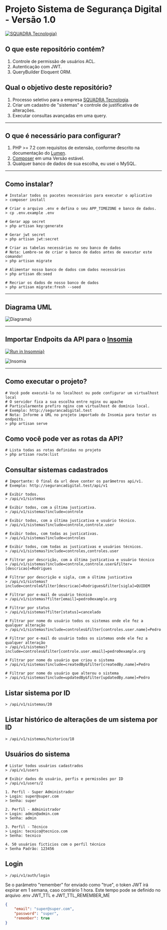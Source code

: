 # Projeto Sistema de Segurança Digital - Versão 1.0 

[![SQUADRA Tecnologia}](doc/img/logo.svg)](https://www.squadra.com.br) 

## O que este repositório contém?
1. Controle de permissão de usuários ACL.
2. Autenticação com JWT.
3. QueryBuilder Eloquent ORM.

## Qual o objetivo deste repositório?
1. Processo seletivo para a empresa [SQUADRA Tecnologia](https://www.squadra.com.br).
2. Criar um cadastro de "sistemas" e controle de justificativa de alterações.
3. Executar consultas avançadas em uma query.

--- 
## O que é necessário para configurar?
1. PHP >= 7.2 com requisitos de extensão, conforme descrito na documentação do [Lumen](https://lumen.laravel.com/docs/6.x#server-requirements).
3. [Composer](https://getcomposer.org/) em uma Versão estável.
4. Qualquer banco de dados de sua escolha, eu usei o MySQL.

---
## Como instalar?
```shell script
# Instalar todos os pacotes necessários para executar o aplicativo
> composer install

# Criar o arquivo .env e defina o seu APP_TIMEZONE e banco de dados.
> cp .env.example .env

# Gerar app secret
> php artisan key:generate

# Gerar jwt secret
> php artisan jwt:secret

# Criar as tabelas necessárias no seu banco de dados
# Nota: Lembre-se de criar o banco de dados antes de executar este comando!
> php artisan migrate

# Alimentar nosso banco de dados com dados necessários
> php artisan db:seed

# Recriar os dados de nosso banco de dados
> php artisan migrate:fresh --seed
```

---
## Diagrama UML
![Diagrama}](doc/img/diagrama.png)

---
## Importar Endpoits da API para o [Insomia](https://insomnia.rest/download)
[![Run in Insomnia}](https://insomnia.rest/images/run.svg)](https://insomnia.rest/run/?label=Squadra%20API&uri=https%3A%2F%2Fraw.githubusercontent.com%2Fjotapepinheiro%2Fseguranca-digital%2Fmaster%2Fdoc%2Farquivos%2FInsomnia_export.json)

![Insomia](doc/img/insomia.gif)

---
## Como executar o projeto?
```shell script
# Você pode executá-lo no localhost ou pode configurar um virtualhost local
# O servidor fica a sua escolha entre nginx ou apache
# Particularmente prefiro nginx com virtualhost de domínio local. 
# Exemplo: http://segurancadigital.test
# Nota: Informe a URL no projeto importado do Insomia para testar os endpoits. 
> php artisan serve
```

## Como você pode ver as rotas da API?
```shell script
# Lista todas as rotas definidas no projeto 
> php artisan route:list
```

## Consultar sistemas cadastrados
```
# Importante: O final da url deve conter os parâmetros api/v1. 
# Exemplo: http://segurancadigital.test/api/v1

# Exibir todos.
> /api/v1/sistemas

# Exibir todos, com a última justicativa.
> /api/v1/sistemas?include=controle

# Exibir todos, com a última justicativa e usuário técnico.
> /api/v1/sistemas?include=controle,controle.user

# Exibir todos, com todas as justicativas.
> /api/v1/sistemas?include=controles

# Exibir todos, com todas as justicativas e usuários técnicos.
> /api/v1/sistemas?include=controles,controles.user

# Filtrar por descrição, com a última justicativa e usuário técnico
> /api/v1/sistemas?include=controle,controle.user&filter=[descricao]=Rodrigues

# Filtrar por descrição e sigla, com a última justicativa
> /api/v1/sistemas?include=controle&filter[descricao]=Rodrigues&filter[sigla]=QUIDEM

# Filtrar por e-mail de usuário técnico
> /api/v1/sistemas?filter[email]=pedro0example.org

# Filtrar por status
> /api/v1/sistemas?filter[status]=cancelado

# Filtrar por nome do usuário todos os sistemas onde ele fez a qualquer alteração
> /api/v1/sistemas?include=controles&filter[controles.user.name]=Pedro

# Filtrar por e-mail do usuário todos os sistemas onde ele fez a qualquer alteração
> /api/v1/sistemas?include=controles&filter[controle.user.email]=pedro0example.org

# Filtrar por nome do usuário que criou o sistema
> /api/v1/sistemas?include=createdBy&filter[createdBy.name]=Pedro

# Filtrar por nome do usuário que alterou o sistema
> /api/v1/sistemas?include=updatedBy&filter[updatedBy.name]=Pedro
```

## Listar sistema por ID
```
> /api/v1/sistemas/20
```

## Listar histórico de alterações de um sistema por ID
```
> /api/v1/sistemas/historico/18
```

## Usuários do sistema
```
# Listar todos usuários cadastrados
> /api/v1/users

# Exibir dados do usuário, perfis e permissões por ID
> /api/v1/users/2

1. Perfil - Super Administrador
> Login: super@super.com 
> Senha: super

2. Perfil - Administrador
> Login: admin@admin.com
> Senha: admin

3. Perfil - Técnico
> Login: tecnico@tecnico.com
> Senha: tecnico

4. 50 usuários ficticios com o perfil técnico 
> Senha Padrão: 123456

```

## Login
```
> /api/v1/auth/login
```
Se o parâmetro "remember" for enviado como "true", o token JWT irá expirar em 1 semana, caso contrário 1 hora.
Este tempo pode se definido no arquivo .env
JWT_TTL e JWT_TTL_REMEMBER_ME
```json
{
	"email": "super@super.com",
	"password": "super",
	"remember": true
}

```

